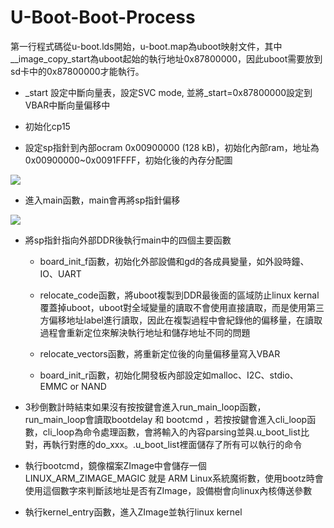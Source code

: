 # U-Boot-Boot-Process

第一行程式碼從u-boot.lds開始，u-boot.map為uboot映射文件，其中 __image_copy_start為uboot起始的執行地址0x87800000，因此uboot需要放到sd卡中的0x87800000才能執行。

 - _start 設定中斷向量表，設定SVC mode, 並將_start=0x87800000設定到VBAR中斷向量偏移中
   
 - 初始化cp15

 - 設定sp指針到內部ocram 0x00900000 (128 kB)，初始化內部ram，地址為0x00900000~0x0091FFFF，初始化後的內存分配圖

 ![ ](https://drive.google.com/uc?export=view&id=1PX3JBC49hQ6eqfR8bKEJCnapuprLy_cE)

 - 進入main函數，main會再將sp指針偏移

 ![ ](https://drive.google.com/uc?export=view&id=1MBx_N2X7tAe9nYsOtSi-JZbHAZweEylE)

 - 將sp指針指向外部DDR後執行main中的四個主要函數
     - board_init_f函數，初始化外部設備和gd的各成員變量，如外設時鐘、IO、UART
  
     - relocate_code函數，將uboot複製到DDR最後面的區域防止linux kernal覆蓋掉uboot，uboot對全域變量的讀取不會使用直接讀取，而是使用第三方偏移地址label進行讀取，因此在複製過程中會紀錄他的偏移量，在讀取過程會重新定位來解決執行地址和儲存地址不同的問題
  
     - relocate_vectors函數，將重新定位後的向量偏移量寫入VBAR
  
     - board_init_r函數，初始化開發板內部設定如malloc、I2C、stdio、EMMC or NAND
  
 - 3秒倒數計時結束如果沒有按按鍵會進入run_main_loop函數，run_main_loop會讀取bootdelay 和 bootcmd ，若按按鍵會進入cli_loop函數，cli_loop為命令處理函數，會將輸入的內容parsing並與.u_boot_list比對，再執行對應的do_xxx。.u_boot_list裡面儲存了所有可以執行的命令

 - 執行bootcmd，鏡像檔案ZImage中會儲存一個LINUX_ARM_ZIMAGE_MAGIC 就是 ARM Linux系統魔術數，使用bootz時會使用這個數字來判斷該地址是否有ZImage，設備樹會向linux內核傳送參數

 - 執行kernel_entry函數，進入ZImage並執行linux kernel
